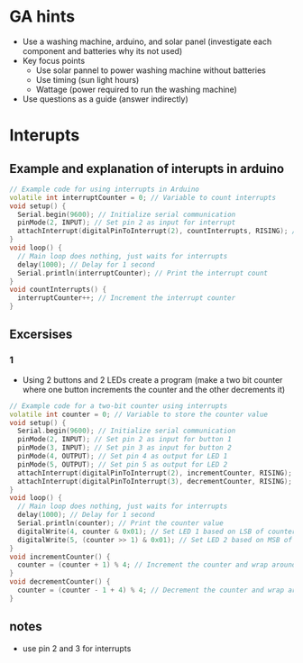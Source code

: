 # GA hints
- Use a washing machine, arduino, and solar panel (investigate each component and batteries why its not used)
- Key focus points
    - Use solar pannel to power washing machine without batteries
    - Use timing (sun light hours)
    - Wattage (power required to run the washing machine)
- Use questions as a guide (answer indirectly)

# Interupts

## Example and explanation of interupts in arduino
```cpp
// Example code for using interrupts in Arduino
volatile int interruptCounter = 0; // Variable to count interrupts
void setup() {
  Serial.begin(9600); // Initialize serial communication
  pinMode(2, INPUT); // Set pin 2 as input for interrupt
  attachInterrupt(digitalPinToInterrupt(2), countInterrupts, RISING); // Attach interrupt to pin 2
}
void loop() {
  // Main loop does nothing, just waits for interrupts
  delay(1000); // Delay for 1 second
  Serial.println(interruptCounter); // Print the interrupt count
}
void countInterrupts() {
  interruptCounter++; // Increment the interrupt counter
}
```

## Excersises
### 1
- Using 2 buttons and 2 LEDs create a program (make a two bit counter where one button increments the counter and the other decrements it)
```cpp
// Example code for a two-bit counter using interrupts
volatile int counter = 0; // Variable to store the counter value
void setup() {
  Serial.begin(9600); // Initialize serial communication
  pinMode(2, INPUT); // Set pin 2 as input for button 1
  pinMode(3, INPUT); // Set pin 3 as input for button 2
  pinMode(4, OUTPUT); // Set pin 4 as output for LED 1
  pinMode(5, OUTPUT); // Set pin 5 as output for LED 2
  attachInterrupt(digitalPinToInterrupt(2), incrementCounter, RISING); // Attach interrupt to button 1
  attachInterrupt(digitalPinToInterrupt(3), decrementCounter, RISING); // Attach interrupt to button 2
}
void loop() {
  // Main loop does nothing, just waits for interrupts
  delay(1000); // Delay for 1 second
  Serial.println(counter); // Print the counter value
  digitalWrite(4, counter & 0x01); // Set LED 1 based on LSB of counter
  digitalWrite(5, (counter >> 1) & 0x01); // Set LED 2 based on MSB of counter
}
void incrementCounter() {
  counter = (counter + 1) % 4; // Increment the counter and wrap around at 4
}
void decrementCounter() {
  counter = (counter - 1 + 4) % 4; // Decrement the counter and wrap around at 0
}
```


## notes
- use pin 2 and 3 for interrupts


